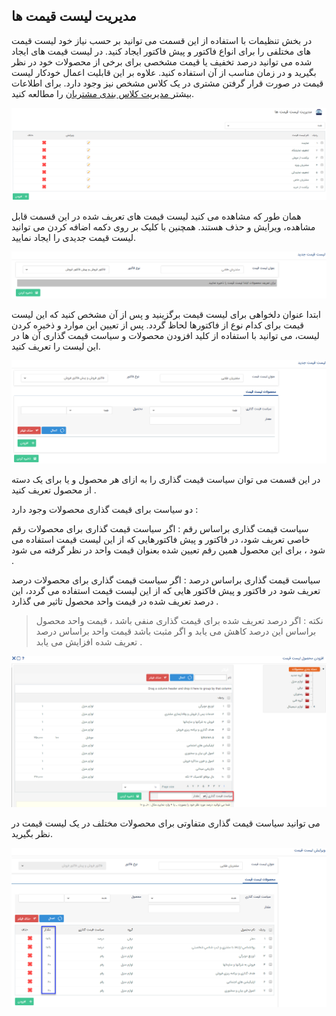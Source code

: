 ﻿## مدیریت لیست قیمت ها

در بخش تنظیمات با استفاده از این قسمت می توانید بر حسب نیاز خود لیست قیمت های مختلفی را برای انواع فاکتور و پیش فاکتور ایجاد کنید. در لیست قیمت های ایجاد شده می توانید درصد تخفیف یا قیمت مشخصی برای برخی از محصولات خود در نظر بگیرید و در زمان مناسب از آن استفاده کنید. علاوه بر این قابلیت اعمال خودکار لیست قیمت در صورت قرار گرفتن مشتری در یک کلاس مشخص نیز وجود دارد. برای اطلاعات بیشتر[ مدیریت کلاس بندی مشتریان](file%3A%2F%2F%2FC%3A%5CUsers%5CH.abasi%5CDocuments%5CGitHub%5CPayamGostarDocs%5Chelp%202.5.4%5CSettings%5CCustomer-classification-management%5CCustomer-classification-management.md) را مطالعه کنید.

![](Pricelistmanagement1.png)


همان طور که مشاهده می کنید لیست قیمت های تعریف شده در این قسمت قابل مشاهده، ویرایش و حذف هستند. همچنین با کلیک بر روی دکمه اضافه کردن می توانید لیست قیمت جدیدی را ایجاد نمایید.

 
![](Pricelistmanagement2.png)

ابتدا عنوان دلخواهی برای لیست قیمت برگزینید و پس از آن مشخص کنید که این لیست قیمت برای کدام نوع از فاکتورها لحاظ گردد. پس از تعیین این موارد و ذخیره کردن لیست، می توانید با استفاده از کلید افزودن محصولات و سیاست قیمت گذاری آن ها در این لیست را تعریف کنید.

![](Pricelistmanagement3.png)

در این قسمت می توان  سیاست قیمت گذاری را به ازای هر محصول و یا برای یک دسته از محصول تعریف کنید .

دو سیاست برای قیمت گذاری محصولات وجود دارد :

سیاست قیمت گذاری براساس رقم : اگر سیاست قیمت گذاری برای محصولات رقم خاصی تعریف شود، در فاکتور و پیش فاکتورهایی که از این لیست قیمت استفاده می شود ، برای این محصول همین رقم تعیین شده  بعنوان قیمت واحد در نظر گرفته می شود .

سیاست قیمت گذاری براساس درصد : اگر سیاست قیمت گذاری برای محصولات درصد تعریف شود در فاکتور و پیش فاکتور هایی که از این لیست قیمت استفاده می گردد، این درصد تعریف شده در قیمت واحد محصول تاثیر می گذارد .

> نکته : اگر درصد تعریف شده برای قیمت گذاری منفی باشد ، قیمت واحد محصول براساس این درصد کاهش می یابد و اگر مثبت باشد قیمت واحد براساس درصد تعریف شده افزایش می یابد .

![](Pricelistmanagement4.png)

می توانید سیاست قیمت گذاری متفاوتی برای محصولات مختلف در یک لیست قیمت در نظر بگیرید.

![](Pricelistmanagement5.png)

